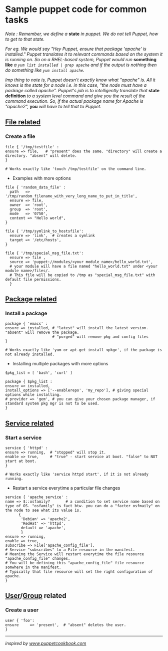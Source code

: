 # Sample puppet code for common tasks

_Note : Remember, we define a_ **state** _in puppet. We do not tell Puppet, how to get to that state._

_For eg. We would say "Hey Puppet, ensure that package 'apache' is installed." Puppet translates it to relevant commands based on the system it is running on. So on a RHEL-based system, Puppet would run_ **something like** _a ```yum list installed | grep apache``` and if the output is nothing then do something like ```yum install apache```._

_Imp thing to note is, Puppet doesn't exactly know what "apache" is. All it knows is the state for a node i.e. in this case, "the node must have a package called apache". Puppet's job is to intelligently translate that_ **state definition** _to a system level command and give you the result of the command execution. So, if the actual package name for Apache is "apache2",_ **you** _will have to tell that to Puppet._

## [File related](https://docs.puppet.com/puppet/4.7/types/file.html)

### Create a file
  
  ```
  file { '/tmp/testfile' :
  ensure => file,   # "present" does the same. "directory" will create a directory. "absent" will delete.
  }
  
  # Works exactly like 'touch /tmp/testfile' on the command line.
  ``` 

  - Examples with more options
  
  ```
  file { 'random_data_file' :
    path   => '/tmp/random_filename_with_very_long_name_to_put_in_title',
    ensure => file,
    owner  => 'root',
    group  => 'root',
    mode   => '0750',
    content => "Hello world",
  }
  ```
  
  ```
  file { '/tmp/symlink_to_hostsfile':
    ensure => 'link',  # creates a symlink
    target => '/etc/hosts',
  }
  ```

  ```
  file { '/tmp/special_msg_file.txt':
    ensure => file , 
    source => 'puppet://modules/<your module name>/hello_world.txt', 
    # your module will have a file named "hello_world.txt" under <your module name>/files/. 
    # This file will be copied to /tmp as "special_msg_file.txt" with default file permissions.
    }
  ```



## [Package related](https://docs.puppet.com/puppet/4.7/types/package.html)

### Install a package
  
  ```
  package { 'emacs' :
  ensure => installed, # "latest" will install the latest version. "absent" will remove the package. 
                       # "purged" will remove pkg and config files
  }
  
  # Works exactly like 'yum or apt-get install <pkg>', if the package is not already installed.
  ```
  - Installing multiple packages with more options
  
  ```
  $pkg_list = [ 'bash', 'curl' ]
  
  package { $pkg_list :
  ensure => installed,
  install_options => ['--enablerepo', 'my_repo'], # giving special options while installing.
  # provider => 'gem', # you can give your chosen package manager, if standard system pkg mgr is not to be used.
  }
  ```

## [Service related](https://docs.puppet.com/puppet/4.7/types/service.html)

### Start a service

  ```
  service { 'httpd' :
  ensure => running,  # "stopped" will stop it.
  enable => true,     # "true" - start service at boot. "false" to NOT start at boot.
  }
  
  # Works exactly like 'service httpd start', if it is not already running.
  ```

  - Restart a service everytime a particular file changes
  ```
  service { 'apache service' :
  name => $::osfamily?       # a condition to set service name based on type of OS. "osfamily" is fact btw. you can do a "facter osfmaily" on the node to see what its value is.
        {
         'Debian' => 'apache2',
         'RedHat' => 'httpd',
         default => 'apache',
         }
  ensure => running,
  enable => true,
  subscribe => File['apache_config_file'], 
  # Service "subscribes" to a File resource in the manifest. 
  # Meaning the Service will restart everytime the file resource "apache_config_file" changes. 
  # You will be defining this "apache_config_file" file resource somwhere in the manifest. 
  # Typically that file resource will set the right configuration of apache.
  }
  ```



## [User](https://docs.puppet.com/puppet/4.7/types/user.html)/[Group](https://docs.puppet.com/puppet/4.7/types/group.html) related

### Create a user
  
  ```
  user { 'foo':
  ensure     => 'present',  # "absent" deletes the user.
  }
  ```



---
_inspired by www.puppetcookbook.com_
